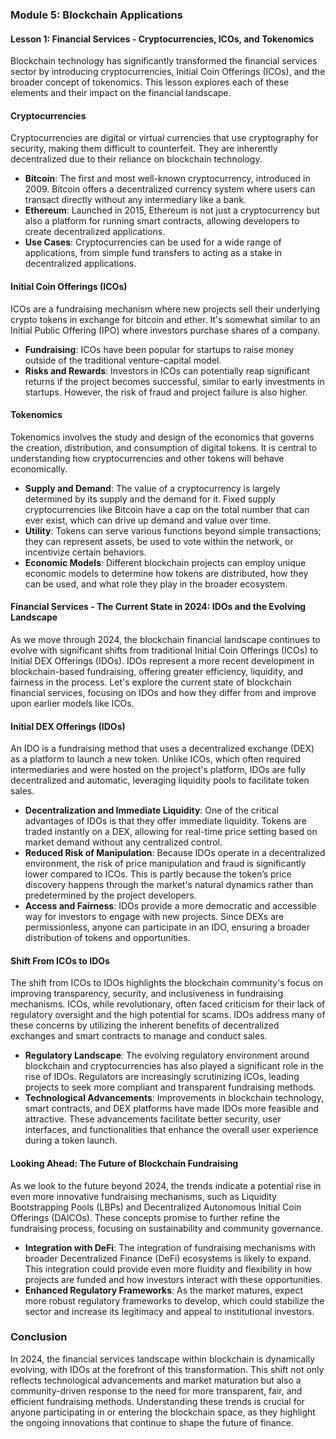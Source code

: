 ### Module 5: Blockchain Applications

#### Lesson 1: Financial Services - Cryptocurrencies, ICOs, and Tokenomics

Blockchain technology has significantly transformed the financial services sector by introducing cryptocurrencies, Initial Coin Offerings (ICOs), and the broader concept of tokenomics. This lesson explores each of these elements and their impact on the financial landscape.

#### **Cryptocurrencies**

Cryptocurrencies are digital or virtual currencies that use cryptography for security, making them difficult to counterfeit. They are inherently decentralized due to their reliance on blockchain technology.

- **Bitcoin**: The first and most well-known cryptocurrency, introduced in 2009. Bitcoin offers a decentralized currency system where users can transact directly without any intermediary like a bank.
- **Ethereum**: Launched in 2015, Ethereum is not just a cryptocurrency but also a platform for running smart contracts, allowing developers to create decentralized applications.
- **Use Cases**: Cryptocurrencies can be used for a wide range of applications, from simple fund transfers to acting as a stake in decentralized applications.

#### **Initial Coin Offerings (ICOs)**

ICOs are a fundraising mechanism where new projects sell their underlying crypto tokens in exchange for bitcoin and ether. It's somewhat similar to an Initial Public Offering (IPO) where investors purchase shares of a company.

- **Fundraising**: ICOs have been popular for startups to raise money outside of the traditional venture-capital model.
- **Risks and Rewards**: Investors in ICOs can potentially reap significant returns if the project becomes successful, similar to early investments in startups. However, the risk of fraud and project failure is also higher.

#### **Tokenomics**

Tokenomics involves the study and design of the economics that governs the creation, distribution, and consumption of digital tokens. It is central to understanding how cryptocurrencies and other tokens will behave economically.

- **Supply and Demand**: The value of a cryptocurrency is largely determined by its supply and the demand for it. Fixed supply cryptocurrencies like Bitcoin have a cap on the total number that can ever exist, which can drive up demand and value over time.
- **Utility**: Tokens can serve various functions beyond simple transactions; they can represent assets, be used to vote within the network, or incentivize certain behaviors.
- **Economic Models**: Different blockchain projects can employ unique economic models to determine how tokens are distributed, how they can be used, and what role they play in the broader ecosystem.

#### Financial Services - The Current State in 2024: IDOs and the Evolving Landscape

As we move through 2024, the blockchain financial landscape continues to evolve with significant shifts from traditional Initial Coin Offerings (ICOs) to Initial DEX Offerings (IDOs). IDOs represent a more recent development in blockchain-based fundraising, offering greater efficiency, liquidity, and fairness in the process. Let's explore the current state of blockchain financial services, focusing on IDOs and how they differ from and improve upon earlier models like ICOs.

#### **Initial DEX Offerings (IDOs)**

An IDO is a fundraising method that uses a decentralized exchange (DEX) as a platform to launch a new token. Unlike ICOs, which often required intermediaries and were hosted on the project's platform, IDOs are fully decentralized and automatic, leveraging liquidity pools to facilitate token sales.

- **Decentralization and Immediate Liquidity**: One of the critical advantages of IDOs is that they offer immediate liquidity. Tokens are traded instantly on a DEX, allowing for real-time price setting based on market demand without any centralized control.
- **Reduced Risk of Manipulation**: Because IDOs operate in a decentralized environment, the risk of price manipulation and fraud is significantly lower compared to ICOs. This is partly because the token’s price discovery happens through the market's natural dynamics rather than predetermined by the project developers.
- **Access and Fairness**: IDOs provide a more democratic and accessible way for investors to engage with new projects. Since DEXs are permissionless, anyone can participate in an IDO, ensuring a broader distribution of tokens and opportunities.

#### **Shift From ICOs to IDOs**

The shift from ICOs to IDOs highlights the blockchain community's focus on improving transparency, security, and inclusiveness in fundraising mechanisms. ICOs, while revolutionary, often faced criticism for their lack of regulatory oversight and the high potential for scams. IDOs address many of these concerns by utilizing the inherent benefits of decentralized exchanges and smart contracts to manage and conduct sales.

- **Regulatory Landscape**: The evolving regulatory environment around blockchain and cryptocurrencies has also played a significant role in the rise of IDOs. Regulators are increasingly scrutinizing ICOs, leading projects to seek more compliant and transparent fundraising methods.
- **Technological Advancements**: Improvements in blockchain technology, smart contracts, and DEX platforms have made IDOs more feasible and attractive. These advancements facilitate better security, user interfaces, and functionalities that enhance the overall user experience during a token launch.

#### **Looking Ahead: The Future of Blockchain Fundraising**

As we look to the future beyond 2024, the trends indicate a potential rise in even more innovative fundraising mechanisms, such as Liquidity Bootstrapping Pools (LBPs) and Decentralized Autonomous Initial Coin Offerings (DAICOs). These concepts promise to further refine the fundraising process, focusing on sustainability and community governance.

- **Integration with DeFi**: The integration of fundraising mechanisms with broader Decentralized Finance (DeFi) ecosystems is likely to expand. This integration could provide even more fluidity and flexibility in how projects are funded and how investors interact with these opportunities.
- **Enhanced Regulatory Frameworks**: As the market matures, expect more robust regulatory frameworks to develop, which could stabilize the sector and increase its legitimacy and appeal to institutional investors.

### Conclusion

In 2024, the financial services landscape within blockchain is dynamically evolving, with IDOs at the forefront of this transformation. This shift not only reflects technological advancements and market maturation but also a community-driven response to the need for more transparent, fair, and efficient fundraising methods. Understanding these trends is crucial for anyone participating in or entering the blockchain space, as they highlight the ongoing innovations that continue to shape the future of finance.
